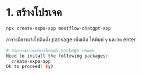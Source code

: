 
# 1. สร้างโปรเจค 


```bash
npx create-expo-app nextflow-chatgpt-app
```

อาจจะมีการแจ้งให้ติดตั้ง package เพิ่มเติม ให้พิมพ์ `y` และกด enter

```bash
# ตัวอย่างข้อความที่แจ้งให้ติดตั้ง package เพ่ิมเติม 
Need to install the following packages:
  create-expo-app
Ok to proceed? (y) 
```



